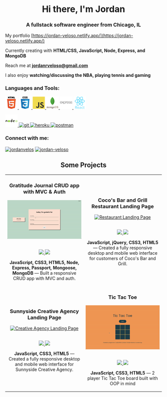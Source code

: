 <h1 align="center">Hi there, I'm Jordan</h1>
<h3 align="center">A fullstack software engineer from Chicago, IL</h3>

My portfolio [https://jordan-veloso.netlify.app/](https://jordan-veloso.netlify.app/)

Currently creating with **HTML/CSS, JavaScript, Node, Express, and MongoDB**

Reach me at **jordanrveloso@gmail.com**

I also enjoy **watching/discussing the NBA, playing tennis and gaming**

<h3 align="left">Languages and Tools:</h3>
<p align="left"> <a href="https://www.w3.org/html/" target="_blank" rel="noreferrer"> <img src="https://raw.githubusercontent.com/devicons/devicon/master/icons/html5/html5-original-wordmark.svg" alt="html5" width="40" height="40"/> </a> <a href="https://www.w3schools.com/css/" target="_blank" rel="noreferrer"> <img src="https://raw.githubusercontent.com/devicons/devicon/master/icons/css3/css3-original-wordmark.svg" alt="css3" width="40" height="40"/> </a> <a href="https://developer.mozilla.org/en-US/docs/Web/JavaScript" target="_blank" rel="noreferrer"> <img src="https://raw.githubusercontent.com/devicons/devicon/master/icons/javascript/javascript-original.svg" alt="javascript" width="40" height="40"/> </a> <a href="https://www.mongodb.com/" target="_blank" rel="noreferrer"> <img src="https://raw.githubusercontent.com/devicons/devicon/master/icons/mongodb/mongodb-original-wordmark.svg" alt="mongodb" width="40" height="40"/> </a> <a href="https://expressjs.com" target="_blank" rel="noreferrer"> <img src="https://raw.githubusercontent.com/devicons/devicon/master/icons/express/express-original-wordmark.svg" alt="express" width="40" height="40"/> </a> <a href="https://reactjs.org/" target="_blank" rel="noreferrer"> <img src="https://raw.githubusercontent.com/devicons/devicon/master/icons/react/react-original-wordmark.svg" alt="react" width="40" height="40"/> </a> </p> <a href="https://nodejs.org" target="_blank" rel="noreferrer"> <img src="https://raw.githubusercontent.com/devicons/devicon/master/icons/nodejs/nodejs-original-wordmark.svg" alt="nodejs" width="40" height="40"/> </a> <a href="https://git-scm.com/" target="_blank" rel="noreferrer"> <img src="https://www.vectorlogo.zone/logos/git-scm/git-scm-icon.svg" alt="git" width="40" height="40"/> </a> <a href="https://heroku.com" target="_blank" rel="noreferrer"> <img src="https://www.vectorlogo.zone/logos/heroku/heroku-icon.svg" alt="heroku" width="40" height="40"/> </a> <a href="https://postman.com" target="_blank" rel="noreferrer"> <img src="https://www.vectorlogo.zone/logos/getpostman/getpostman-icon.svg" alt="postman" width="40" height="40"/> </a>

<h3 align="left">Connect with me:</h3>
<p align="left">
<a href="https://twitter.com/jordanvelos" target="blank"><img align="center" src="https://raw.githubusercontent.com/rahuldkjain/github-profile-readme-generator/master/src/images/icons/Social/twitter.svg" alt="jordanvelos" height="30" width="40" /></a>
<a href="https://linkedin.com/in/jordan-veloso" target="blank"><img align="center" src="https://raw.githubusercontent.com/rahuldkjain/github-profile-readme-generator/master/src/images/icons/Social/linked-in-alt.svg" alt="jordan-veloso" height="30" width="40" /></a>
</p>

<!--Project Section -->

<h2 align="center">Some Projects </h2>
<div align="center">
<table>
<tr>
<td width="50%">
<h3 align="center" color="white">Gratitude Journal CRUD app with MVC & Auth</h2>
<div align="center" >  
<a href='https://gratitude-journal-crud-auth.herokuapp.com/' target="_blank">
<img src="gratitude-journal.gif" alt="Gratitude Journal Demo" height="auto" width="100%" />
</a>
<br>
<br>
<p>
<a href="https://github.com/jrveloso/gratitude-journal-CRUD-Auth-app" target="_blank">
<img src="https://img.shields.io/badge/Code-lightgrey?style=for-the-badge&logo=github"/>
</a>  
<a href="https://gratitude-journal-crud-auth.herokuapp.com/" target="_blank">
<img src="https://img.shields.io/badge/-website-green?style=for-the-badge&color=005da8"/>
</a>
</p>
<p><strong>JavaScript, CSS3, HTML5, Node, Express, Passport, Mongoose, MongoDB</strong> — Built a responsive CRUD app with MVC and auth.</p>
</div>
</td>
<td width="50%">
<h3 align="center" color="white">Coco's Bar and Grill Restaurant Landing Page</h2>
<div align="center" >  
<a href='https://cocos-bar-and-grill-restaurant.netlify.app/' target="_blank">
<img src="restaurant.gif" alt="Restaurant Landing Page" height="auto" width="100%" />
</a>
<br>
<br>
<p>
<a href="https://github.com/jrveloso/restaurant-landing-page" target="_blank">
<img src="https://img.shields.io/badge/Code-lightgrey?style=for-the-badge&logo=github"/>
</a>  
<a href="https://cocos-bar-and-grill-restaurant.netlify.app/" target="_blank">
<img src="https://img.shields.io/badge/-website-green?style=for-the-badge&color=005da8"/>
</a>
</p>
<p><strong>JavaScript, jQuery, CSS3, HTML5</strong> — Created a fully responsive desktop and mobile web interface for customers of Coco's Bar and Grill.</p>
</div>
<tr>
</td>
<td width="50%">
<h3 align="center" color="white">Sunnyside Creative Agency Landing Page</h2>
<div align="center" >  
<a href='https://sunnyside-creatives-agency-challenge.netlify.app/' target="_blank">
<img src="sunnyside.gif" alt="Creative Agency Landing Page" height="auto" width="100%" />
</a>
<br>
<br>
<p>
<a href="https://github.com/jrveloso/sunnyside-landing-page" target="_blank">
<img src="https://img.shields.io/badge/Code-lightgrey?style=for-the-badge&logo=github"/>
</a>  
<a href="https://sunnyside-creatives-agency-challenge.netlify.app/" target="_blank">
<img src="https://img.shields.io/badge/-website-green?style=for-the-badge&color=005da8"/>
</a>
</p>
<p><strong>JavaScript, CSS3, HTML5</strong> — Created a fully responsive desktop and mobile web interface for Sunnyside Creative Agency.</p>
</div>
</td>
<td width="50%">
<h3 align="center" color="white">Tic Tac Toe</h2>
<div align="center" >  
<a href='https://tictactoebattle.netlify.app/' target="_blank">
<img src="tictactoe.gif" alt="tic tac toe board" height="auto" width="100%" />
</a>
<br>
<br>
<p>
<a href="https://github.com/jrveloso/tic-tac-toe/tree/main" target="_blank">
<img src="https://img.shields.io/badge/Code-lightgrey?style=for-the-badge&logo=github"/>
</a>  
<a href="https://tictactoebattle.netlify.app/" target="_blank">
<img src="https://img.shields.io/badge/-website-green?style=for-the-badge&color=005da8"/>
</a>
</p>
<p><strong>JavaScript, CSS3, HTML5</strong> — 2 player Tic Tac Toe board built with OOP in mind</p>
</div>
</td>
<tr>
<!---- coming
<td width="50%">
<h3 align="center" color="white">Coming Soon</h2>
<div align="center" >  
<a href='#'>
<img src="tianyi-ma-WiONHd_zYI4-unsplash.jpg" alt="Photo by Tianyi Ma on Unsplash" height="auto" width="100%" />
</a>
<br>
<br>
<p>
<a href="https://www.google.com" target="_blank">
<img src="https://img.shields.io/badge/Code-lightgrey?style=for-the-badge&logo=github"/>
</a>  
<a href="https://www.google.com" target="_blank">
<img src="https://img.shields.io/badge/-website-green?style=for-the-badge&color=005da8"/>
</a>
</p>
<p><strong></strong> - </p>
</div>
---->
</table>
